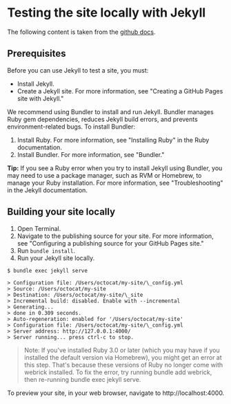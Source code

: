 # Testing the site locally with Jekyll

The following content is taken from the [github docs](https://docs.github.com/en/pages/setting-up-a-github-pages-site-with-jekyll/testing-your-github-pages-site-locally-with-jekyll).

## Prerequisites

Before you can use Jekyll to test a site, you must:

- Install Jekyll.
- Create a Jekyll site. For more information, see "Creating a GitHub Pages site with Jekyll."

We recommend using Bundler to install and run Jekyll. Bundler manages Ruby gem dependencies, reduces Jekyll build errors, and prevents environment-related bugs. To install Bundler:

1. Install Ruby. For more information, see "Installing Ruby" in the Ruby documentation.
2. Install Bundler. For more information, see "Bundler."

**Tip:** If you see a Ruby error when you try to install Jekyll using Bundler, you may need to use a package manager, such as RVM or Homebrew, to manage your Ruby installation. For more information, see "Troubleshooting" in the Jekyll documentation.

## Building your site locally

1. Open Terminal.
2. Navigate to the publishing source for your site. For more information, see "Configuring a publishing source for your GitHub Pages site."
3. Run `bundle install`.
4. Run your Jekyll site locally.

```
$ bundle exec jekyll serve

> Configuration file: /Users/octocat/my-site/\_config.yml
> Source: /Users/octocat/my-site
> Destination: /Users/octocat/my-site/\_site
> Incremental build: disabled. Enable with --incremental
> Generating...
> done in 0.309 seconds.
> Auto-regeneration: enabled for '/Users/octocat/my-site'
> Configuration file: /Users/octocat/my-site/\_config.yml
> Server address: http://127.0.0.1:4000/
> Server running... press ctrl-c to stop.
```

> Note: If you've installed Ruby 3.0 or later (which you may have if you installed the default version via Homebrew), you might get an error at this step. That's because these versions of Ruby no longer come with webrick installed. To fix the error, try running bundle add webrick, then re-running bundle exec jekyll serve.

To preview your site, in your web browser, navigate to http://localhost:4000.
